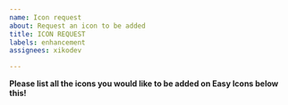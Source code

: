 ```yaml
---
name: Icon request
about: Request an icon to be added
title: ICON REQUEST
labels: enhancement
assignees: xikodev

---
```


**Please list all the icons you would like to be added on Easy Icons below this!**
